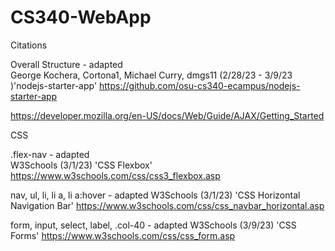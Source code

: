 # CS340-WebApp

Citations

Overall Structure - adapted  
  George Kochera, Cortona1, Michael Curry, dmgs11 (2/28/23 - 3/9/23 )'nodejs-starter-app'
  https://github.com/osu-cs340-ecampus/nodejs-starter-app

https://developer.mozilla.org/en-US/docs/Web/Guide/AJAX/Getting_Started


CSS 

.flex-nav - adapted  
  W3Schools (3/1/23) 'CSS Flexbox'
  https://www.w3schools.com/css/css3_flexbox.asp 

nav, ul, li, li a, li a:hover - adapted 
  W3Schools (3/1/23) 'CSS Horizontal Navigation Bar'
  https://www.w3schools.com/css/css_navbar_horizontal.asp

form, input, select, label, .col-40 - adapted
  W3Schools (3/9/23) 'CSS Forms'
  https://www.w3schools.com/css/css_form.asp

